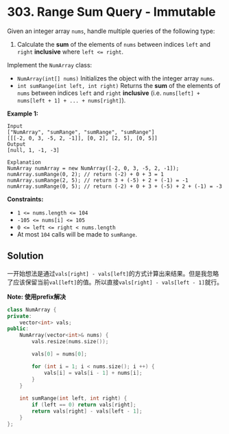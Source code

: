 # 303. Range Sum Query - Immutable

Given an integer array `nums`, handle multiple queries of the following type:

1. Calculate the **sum** of the elements of `nums` between indices `left` and `right` **inclusive** where `left <= right`.

Implement the `NumArray` class:

- `NumArray(int[] nums)` Initializes the object with the integer array `nums`.
- `int sumRange(int left, int right)` Returns the **sum** of the elements of `nums` between indices `left` and `right` **inclusive** (i.e. `nums[left] + nums[left + 1] + ... + nums[right]`).

 

**Example 1:**

```
Input
["NumArray", "sumRange", "sumRange", "sumRange"]
[[[-2, 0, 3, -5, 2, -1]], [0, 2], [2, 5], [0, 5]]
Output
[null, 1, -1, -3]

Explanation
NumArray numArray = new NumArray([-2, 0, 3, -5, 2, -1]);
numArray.sumRange(0, 2); // return (-2) + 0 + 3 = 1
numArray.sumRange(2, 5); // return 3 + (-5) + 2 + (-1) = -1
numArray.sumRange(0, 5); // return (-2) + 0 + 3 + (-5) + 2 + (-1) = -3
```

 

**Constraints:**

- `1 <= nums.length <= 104`
- `-105 <= nums[i] <= 105`
- `0 <= left <= right < nums.length`
- At most `104` calls will be made to `sumRange`.

## Solution

一开始想法是通过`vals[right] - vals[left]`的方式计算出来结果。但是我忽略了应该保留当前`val[left]`的值。所以直接`vals[right] - vals[left - 1]`就行。

**Note: 使用prefix解决**

```c++
class NumArray {
private:
    vector<int> vals;
public:
    NumArray(vector<int>& nums) {
        vals.resize(nums.size());

        vals[0] = nums[0];

        for (int i = 1; i < nums.size(); i ++) {
            vals[i] = vals[i - 1] + nums[i];
        }
    }
    
    int sumRange(int left, int right) {
        if (left == 0) return vals[right];
        return vals[right] - vals[left - 1];
    }
};
```



